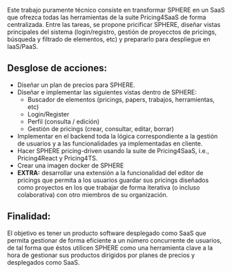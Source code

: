 Este trabajo puramente técnico consiste en transformar SPHERE en un SaaS que ofrezca todas las herramientas de la suite Pricing4SaaS de forma centralizada. Entre las tareas, se propone pricificar SPHERE, diseñar vistas principales del sistema (login/registro, gestión de proyecctos de pricings, búsqueda y filtrado de elementos, etc) y prepararlo para despliegue en IaaS/PaaS.

## Desglose de acciones:
-	Diseñar un plan de precios para SPHERE.
-	Diseñar e implementar las siguientes vistas dentro de SPHERE:
    -   Buscador de elementos (pricings, papers, trabajos, herramientas, etc)
    -	Login/Register
    -   Perfil (consulta / edición)
    -   Gestión de pricings (crear, consultar, editar, borrar)
-	Implementar en el backend toda la lógica correspondiente a la gestión de usuarios y a las funcionalidades ya implementadas en cliente.
-	Hacer SPHERE pricing-driven usando la suite de Pricing4SaaS, i.e., Pricing4React y Pricing4TS.
-	Crear una imagen docker de SPHERE
-	**EXTRA:** desarrollar una extensión a la funcionalidad del editor de pricings que permita a los usuarios guardar sus pricings diseñados como proyectos en los que trabajar de forma iterativa (o incluso colaborativa) con otro miembros de su organización.

## Finalidad:

El objetivo es tener un producto software desplegado como SaaS que permita gestionar de forma eficiente a un número concurrente de usuarios, de tal forma que éstos utilicen SPHERE como una herramienta clave a la hora de gestionar sus productos dirigidos por planes de precios y desplegados como SaaS.
